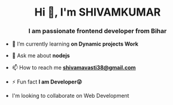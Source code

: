 <h1 align="center">Hi 👋, I'm SHIVAMKUMAR</h1>
<h3 align="center">I am passionate frontend developer from Bihar</h3>

- 🌱 I’m currently learning **on Dynamic projects Work**

- 💬 Ask me about **nodejs**

- 📫 How to reach me **shivamavasti38@gmail.com**

- ⚡ Fun fact **I am Developer😜**

-    I'm looking to collaborate on Web Development
